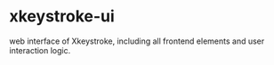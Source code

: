 # xkeystroke-ui
web interface of Xkeystroke, including all frontend elements and user interaction logic.
